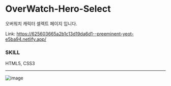# OverWatch-Hero-Select
오버워치 캐릭터 셀렉트 페이지 입니다.

Link: https://625603665a2b1c13d19da6d1--preeminent-yeot-e5ba94.netlify.app/

### SKILL
HTML5, CSS3


---------


![image](https://user-images.githubusercontent.com/83565313/163067439-182cab70-6f32-44cc-bc44-26312f0b731d.png)

